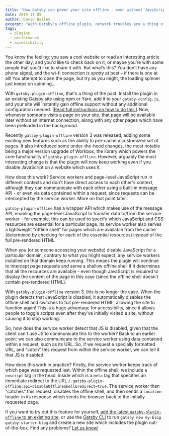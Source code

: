 ```yaml
---
title: "How Gatsby can power your site offline - even without JavaScript"
date: 2019-11-05
author: David Bailey
excerpt: "With Gatsby's offline plugin, network troubles are a thing of the past."
tags:
  - plugins
  - performance
  - accessibility
---
```


You know the feeling: you saw a cool website or read an interesting article the other day, and you'd like to check back on it, or maybe you’re with some people that you’d like to share it with. But what’s this? You don’t have any phone signal, and the wi-fi connection is spotty at best – if there is one at all! You attempt to open the page, but try as you might, the loading spinner just keeps on spinning...

With `gatsby-plugin-offline`, that's a thing of the past. Install the plugin in an existing Gatsby site using npm or Yarn, add it to your `gatsby-config.js`, and your site will instantly gain offline support without any additional configuration needed. ([Read full instructions on how to do this.](/docs/add-offline-support-with-a-service-worker/)) Now, whenever someone visits a page on your site, that page will be available later without an internet connection, along with any other pages which have been preloaded in the background.

Recently `gatsby-plugin-offline` version 3 was released, adding some exciting new features such as the ability to pre-cache a customized set of pages. It also introduced some under-the-hood changes, the most notable being a major version upgrade of Workbox, the library which powers the core functionality of `gatsby-plugin-offline`. However, arguably the most interesting change is that the plugin will now keep working even if you disable JavaScript on a website which uses it.

How does this work? Service workers and page-level JavaScript run in different contexts and don't have direct access to each other's context, although they can communicate with each other using a built-in message API - or even via data contained within a request, since requests can be intercepted by the service worker. More on that point later.

`gatsby-plugin-offline` has a wrapper API which makes use of the message API, enabling the page-level JavaScript to transfer data to/from the service worker - for example, this can be used to specify which JavaScript and CSS resources are essential for a particular page. Its service worker also serves a lightweight "offline shell" for pages which are available from the cache (determined by checking for each of the essential resources) instead of the full pre-rendered HTML.

When you (or someone accessing your website) disable JavaScript for a particular domain, contrary to what you might expect, any service workers installed on that domain keep running. This means the plugin will continue to intercept page requests and serve a shallow offline shell if it determines that all the resources are available - even though JavaScript is required to display the content of the page in this case (since the offline shell doesn't contain pre-rendered HTML).

With `gatsby-plugin-offline` version 3, this is no longer the case. When the plugin detects that JavaScript is disabled, it automatically disables the offline shell and switches to full pre-rendered HTML, allowing the site to function again! This is a huge advantage for accessibility, since it allows people to toggle scripts even after they've initially visited a site, without causing it to stop working.

So, how does the service worker detect that JS is disabled, given that the client can't use JS to communicate this to the worker? Back to an earlier point: we can also communicate to the service worker using data contained within a request, such as its URL. So, if we request a specially formatted URL, and "catch" this request from within the service worker, we can tell it that JS is disabled.

How does this work in practice? Firstly, the service worker keeps track of which page was requested last. Within the offline shell, we include a `noscript` tag in the head, inside which is a `meta` tag that specifies an immediate redirect to the URL `/.gatsby-plugin-offline:api=disableOfflineShell&redirect=true`. The service worker then "catches" this request, disables the offline shell, and then sends a `Location` header in its response which sends the browser back to the initially requested page.

If you want to try out this feature for yourself, [add the latest `gatsby-plugin-offline` to an existing site](/docs/add-offline-support-with-a-service-worker/), or use the [Gatsby CLI](/docs/gatsby-cli) to run `gatsby new my-blog gatsby-starter-blog` and create a new site which includes the plugin out-of-the-box. Find any problems? [Let us know!](/contributing/how-to-file-an-issue/)
